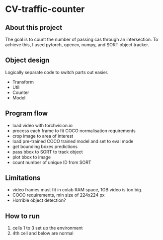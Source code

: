 # CV-traffic-counter

## About this project
The goal is to count the number of passing cas through an intersection. To achieve this, I used pytorch, opencv, numpy, and SORT object tracker.


## Object design
Logically separate code to switch parts out easier.
- Transform
- Util
- Counter
- Model

## Program flow
- load video with torchvision.io
- process each frame to fit COCO normalisation requirements
- crop image to area of interest
- load pre-trained COCO trained model and set to eval mode
- get bounding boxes predictions
- pass bbox to SORT to track object
- plot bbox to image
- count number of unique ID from SORT

## Limitations
- video frames must fit in colab RAM space, 1GB video is too big.
- COCO requirements, min size of 224x224 px
- Horrible object detection?

## How to run
1. cells 1 to 3 set up the environment
2. 4th cell and below are normal
